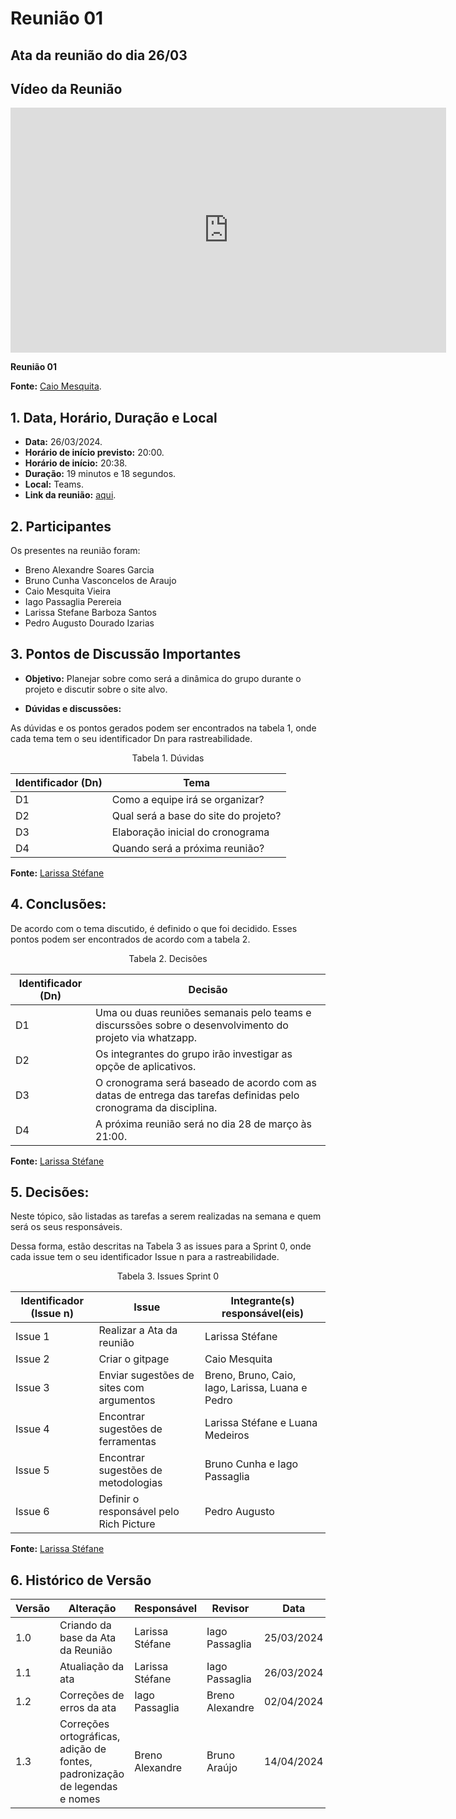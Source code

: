 # Reunião 01

## Ata da reunião do dia 26/03

## Vídeo da Reunião

<iframe width="697" height="392" src="https://www.youtube.com/embed/fKfjFxpYb0c?list=PL8iuGQf0VOAG6vZcaa15KTLHQfrdyMldr" title="Reunião 01 requisitos g02" frameborder="0" allow="accelerometer; autoplay; clipboard-write; encrypted-media; gyroscope; picture-in-picture; web-share" referrerpolicy="strict-origin-when-cross-origin" allowfullscreen></iframe>

**Reunião 01**

**Fonte:** [Caio Mesquita](https://github.com/Caiomesvie).

## 1. Data, Horário, Duração e Local

- **Data:** 26/03/2024.
- **Horário de início previsto:** 20:00.
- **Horário de início:** 20:38.
- **Duração:** 19 minutos e 18 segundos.
- **Local:** Teams.
- **Link da reunião:** [aqui](https://youtu.be/fKfjFxpYb0c?list=PL8iuGQf0VOAG6vZcaa15KTLHQfrdyMldr).

## 2. Participantes

Os presentes na reunião foram:

- Breno Alexandre Soares Garcia
- Bruno Cunha Vasconcelos de Araujo
- Caio Mesquita Vieira
- Iago Passaglia Perereia
- Larissa Stefane Barboza Santos
- Pedro Augusto Dourado Izarias

## 3. Pontos de Discussão Importantes

- **Objetivo:** Planejar sobre como será a dinâmica do grupo durante o projeto e discutir sobre o site alvo.

- **Dúvidas e discussões:**

As dúvidas e os pontos gerados podem ser encontrados na tabela 1, onde cada tema tem o seu identificador Dn para rastreabilidade.

<p align="center"> Tabela 1. Dúvidas </p>

| Identificador (Dn) | Tema                                 |
| ------------------ | ------------------------------------ |
| D1                 | Como a equipe irá se organizar?      | 
| D2                 | Qual será a base do site do projeto? |
| D3                 | Elaboração inicial do cronograma     |
| D4                 | Quando será a próxima reunião?       |

**Fonte:** [Larissa Stéfane](https://github.com/SkywalkerSupreme)

## 4. Conclusões: 

De acordo com o tema discutido, é definido o que foi decidido. Esses pontos podem ser encontrados de acordo com a tabela 2.

<p align="center"> Tabela 2. Decisões </p>

| Identificador (Dn) | Decisão                                                                                                            |
| ------------------ | ------------------------------------------------------------------------------------------------------------------ |
| D1                 | Uma ou duas reuniões semanais pelo teams e discurssões sobre o desenvolvimento do projeto via whatzapp.            | 
| D2                 | Os integrantes do grupo irão investigar as opçõe de aplicativos.                                                   |
| D3                 | O cronograma será baseado de acordo com as datas de entrega das tarefas definidas pelo cronograma da disciplina.   |
| D4                 | A próxima reunião será no dia 28 de março às 21:00.                                                                |

**Fonte:** [Larissa Stéfane](https://github.com/SkywalkerSupreme)

## 5. Decisões:

Neste tópico, são listadas as tarefas a serem realizadas na semana e quem será os seus responsáveis.

Dessa forma, estão descritas na Tabela 3 as issues para a Sprint 0, onde cada issue tem o seu identificador Issue n para a rastreabilidade.

<p align="center"> Tabela 3. Issues Sprint 0 </p>

| Identificador (Issue n) | Issue                                    | Integrante(s) responsável(eis)                   |
| ----------------------- | ---------------------------------------- | ------------------------------------------------ |
| Issue 1                 | Realizar a Ata da reunião                | Larissa Stéfane                                  |
| Issue 2                 | Criar o gitpage                          | Caio Mesquita                                    | 
| Issue 3                 | Enviar sugestões de sites com argumentos | Breno, Bruno, Caio, Iago, Larissa, Luana e Pedro |
| Issue 4                 | Encontrar sugestões de ferramentas       | Larissa Stéfane e Luana Medeiros                 |
| Issue 5                 | Encontrar sugestões de metodologias      | Bruno Cunha e Iago Passaglia                     |
| Issue 6                 | Definir o responsável pelo Rich Picture  | Pedro Augusto                                    |

**Fonte:** [Larissa Stéfane](https://github.com/SkywalkerSupreme)

## 6. Histórico de Versão

| Versão | Alteração                                                                  | Responsável                            | Revisor         | Data       |
| ------ | -------------------------------------------------------------------------- | -------------------------------------- | --------------- | ---------- |
| 1.0    | Criando da base da Ata da Reunião                                          | Larissa Stéfane                        | Iago Passaglia  | 25/03/2024 |
| 1.1    | Atualiação da ata                                                          | Larissa Stéfane                        | Iago Passaglia  | 26/03/2024 |
| 1.2    | Correções de erros da ata                                                  | Iago Passaglia                         | Breno Alexandre | 02/04/2024 |
| 1.3    | Correções ortográficas, adição de fontes, padronização de legendas e nomes | Breno Alexandre                        | Bruno Araújo    | 14/04/2024 |
